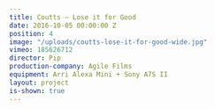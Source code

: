 ```yaml
---
title: Coutts — Lose it for Good
date: 2016-10-05 00:00:00 Z
position: 4
image: "/uploads/coutts-lose-it-for-good-wide.jpg"
vimeo: 185626712
director: Pip
production-company: Agile Films
equipment: Arri Alexa Mini + Sony A7S II
layout: project
is-shown: true
---
```


